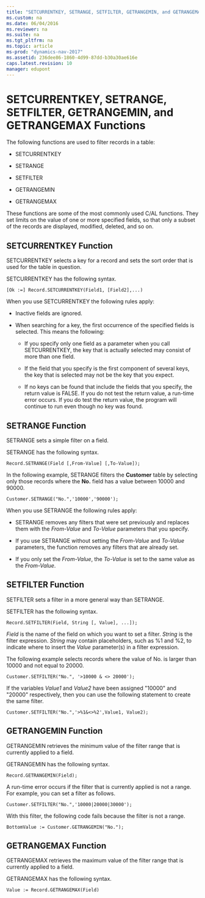 ```yaml
---
title: "SETCURRENTKEY, SETRANGE, SETFILTER, GETRANGEMIN, and GETRANGEMAX Functions"
ms.custom: na
ms.date: 06/04/2016
ms.reviewer: na
ms.suite: na
ms.tgt_pltfrm: na
ms.topic: article
ms-prod: "dynamics-nav-2017"
ms.assetid: 236dee86-1860-4d99-87dd-b30a30ae616e
caps.latest.revision: 10
manager: edupont
---
```

# SETCURRENTKEY, SETRANGE, SETFILTER, GETRANGEMIN, and GETRANGEMAX Functions
The following functions are used to filter records in a table:  
  
-   SETCURRENTKEY  
  
-   SETRANGE  
  
-   SETFILTER  
  
-   GETRANGEMIN  
  
-   GETRANGEMAX  
  
 These functions are some of the most commonly used C/AL functions. They set limits on the value of one or more specified fields, so that only a subset of the records are displayed, modified, deleted, and so on.  
  
## SETCURRENTKEY Function  
 SETCURRENTKEY selects a key for a record and sets the sort order that is used for the table in question.  
  
 SETCURRENTKEY has the following syntax.  
  
```  
[Ok :=] Record.SETCURRENTKEY(Field1, [Field2],...)  
```  
  
 When you use SETCURRENTKEY the following rules apply:  
  
-   Inactive fields are ignored.  
  
-   When searching for a key, the first occurrence of the specified fields is selected. This means the following:  
  
    -   If you specify only one field as a parameter when you call SETCURRENTKEY, the key that is actually selected may consist of more than one field.  
  
    -   If the field that you specify is the first component of several keys, the key that is selected may not be the key that you expect.  
  
    -   If no keys can be found that include the fields that you specify, the return value is FALSE. If you do not test the return value, a run\-time error occurs. If you do test the return value, the program will continue to run even though no key was found.  
  
## SETRANGE Function  
 SETRANGE sets a simple filter on a field.  
  
 SETRANGE has the following syntax.  
  
```  
Record.SETRANGE(Field [,From-Value] [,To-Value]);  
```  
  
 In the following example, SETRANGE filters the **Customer** table by selecting only those records where the **No.** field has a value between 10000 and 90000.  
  
```  
Customer.SETRANGE("No.",'10000','90000');  
```  
  
 When you use SETRANGE the following rules apply:  
  
-   SETRANGE removes any filters that were set previously and replaces them with the *From\-Value* and *To\-Value* parameters that you specify.  
  
-   If you use SETRANGE without setting the *From\-Value* and *To\-Value* parameters, the function removes any filters that are already set.  
  
-   If you only set the *From\-Value*, the *To\-Value* is set to the same value as the *From\-Value*.  
  
## SETFILTER Function  
 SETFILTER sets a filter in a more general way than SETRANGE.  
  
 SETFILTER has the following syntax.  
  
```  
Record.SETFILTER(Field, String [, Value], ...]);  
```  
  
 *Field* is the name of the field on which you want to set a filter. *String* is the filter expression. *String* may contain placeholders, such as %1 and %2, to indicate where to insert the *Value* parameter\(s\) in a filter expression.  
  
 The following example selects records where the value of No. is larger than 10000 and not equal to 20000.  
  
```  
Customer.SETFILTER("No.", '>10000 & <> 20000');  
```  
  
 If the variables *Value1* and *Value2* have been assigned "10000" and "20000" respectively, then you can use the following statement to create the same filter.  
  
```  
Customer.SETFILTER("No.",'>%1&<>%2',Value1, Value2);  
```  
  
## GETRANGEMIN Function  
 GETRANGEMIN retrieves the minimum value of the filter range that is currently applied to a field.  
  
 GETRANGEMIN has the following syntax.  
  
```  
Record.GETRANGEMIN(Field);  
```  
  
 A run\-time error occurs if the filter that is currently applied is not a range. For example, you can set a filter as follows.  
  
```  
Customer.SETFILTER("No.",'10000|20000|30000');  
```  
  
 With this filter, the following code fails because the filter is not a range.  
  
```  
BottomValue := Customer.GETRANGEMIN("No.");  
```  
  
## GETRANGEMAX Function  
 GETRANGEMAX retrieves the maximum value of the filter range that is currently applied to a field.  
  
 GETRANGEMAX has the following syntax.  
  
```  
Value := Record.GETRANGEMAX(Field)  
```